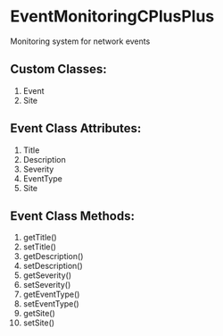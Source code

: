 # EventMonitoringCPlusPlus
Monitoring system for network events

## Custom Classes:
1. Event
2. Site

## Event Class Attributes:
1. Title
2. Description
3. Severity
4. EventType
5. Site

## Event Class Methods:
1. getTitle()
2. setTitle()
3. getDescription()
4. setDescription()
5. getSeverity()
6. setSeverity()
7. getEventType()
8. setEventType()
9. getSite()
10. setSite()
